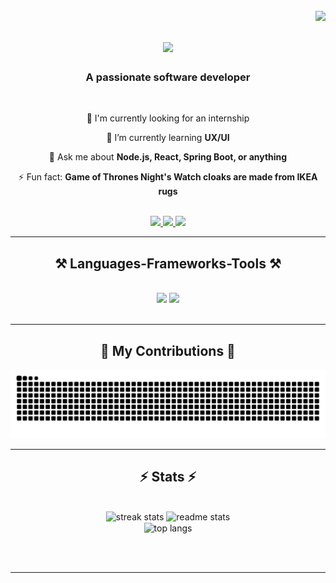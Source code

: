 <br/>

<img align="right" src="https://visitor-badge.laobi.icu/badge?page_id=hamhoum10.hamhoum10" />

<h1 align="center">
    <img src="https://readme-typing-svg.herokuapp.com/?font=Righteous&size=35&center=true&vCenter=true&width=500&height=70&duration=4000&lines=Hi+There!+👋;+I'm+Omri+Yasser!" />
</h1>

<h3 align="center">A passionate software developer</h3>

<br/>

<div align="center">
 
 🔭 I'm currently looking for an internship
 
 🌱 I’m currently learning **UX/UI**

 💬 Ask me about **Node.js, React, Spring Boot, or anything**

 ⚡ Fun fact: **Game of Thrones Night's Watch cloaks are made from IKEA rugs**
 
</div>

<br/>

<div align="center"> 
  <a href="mailto:mohamedyasser.omri@esprit.tn">
    <img src="https://img.shields.io/badge/Gmail-333333?style=for-the-badge&logo=gmail&logoColor=red" />
  </a>
  <a href="https://www.linkedin.com/in/yasseromri" target="_blank">
    <img src="https://img.shields.io/badge/LinkedIn-0077B5?style=for-the-badge&logo=linkedin&logoColor=white" />
  </a>
  <a href="https://your-portfolio-link.com" target="_blank">
     <img src="https://img.shields.io/badge/Portfolio-FF5722?style=for-the-badge&logo=todoist&logoColor=white" />
  </a>
</div>

<hr/>

<h2 align="center">⚒️ Languages-Frameworks-Tools ⚒️</h2>
<br/>
<div align="center">
    <img src="https://skillicons.dev/icons?i=react,bootstrap,sass,html,css,vscode,github,figma,tailwind,git" />
    <img src="https://skillicons.dev/icons?i=nodejs,python,javascript,typescript,express,mongodb,c,java,nextjs,mysql" /><br/>
</div>

<br/>
<hr/>

<div align="center">
  <h2>🐍 My Contributions 🐍</h2>
  <img src="https://github.com/hamhoum10/hamhoum10/blob/output/github-snake-dark.svg" alt="snake gif" />
</div>

<hr/>

<h2 align="center">⚡ Stats ⚡</h2>
<br>
<div align="center">
  <img width=390 src="https://github-readme-streak-stats-salesp07.vercel.app/?user=hamhoum10&count_private=true&theme=react&border_radius=10" alt="streak stats"/>
  <img width=390 src="https://github-readme-stats-salesp07.vercel.app/api?username=hamhoum10&count_private=true&show_icons=true&theme=react&rank_icon=github&border_radius=10" alt="readme stats" />
  <br/>
  <img width=325 align="center" src="https://github-readme-stats-salesp07.vercel.app/api/top-langs/?username=hamhoum10&hide=HTML&langs_count=8&layout=compact&theme=react&border_radius=10&size_weight=0.5&count_weight=0.5&exclude_repo=github-readme-stats" alt="top langs" />
</div>

<br/><br/>

<hr/>

